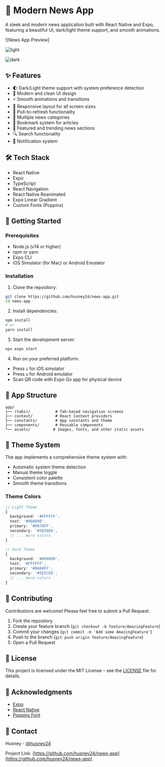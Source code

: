 # 📰 Modern News App

A sleek and modern news application built with React Native and Expo, featuring a beautiful UI, dark/light theme support, and smooth animations.

![News App Preview]

![light](https://github.com/user-attachments/assets/ac5f568a-bfb3-4c4a-86c7-287faed40ec0)

![dark](https://github.com/user-attachments/assets/c69a92f2-318a-4b7a-9878-0c45df86164a)


## ✨ Features

- 🌓 Dark/Light theme support with system preference detection
- 🎨 Modern and clean UI design
- ⚡ Smooth animations and transitions
- 📱 Responsive layout for all screen sizes
- 🔄 Pull-to-refresh functionality
- 📰 Multiple news categories
- 🔖 Bookmark system for articles
- 🎯 Featured and trending news sections
- 🔍 Search functionality
- 🔔 Notification system

## 🛠️ Tech Stack

- React Native
- Expo
- TypeScript
- React Navigation
- React Native Reanimated
- Expo Linear Gradient
- Custom Fonts (Poppins)

## 🚀 Getting Started

### Prerequisites

- Node.js (v14 or higher)
- npm or yarn
- Expo CLI
- iOS Simulator (for Mac) or Android Emulator

### Installation

1. Clone the repository:
```bash
git clone https://github.com/husney24/news-app.git
cd news-app
```

2. Install dependencies:
```bash
npm install
# or
yarn install
```

3. Start the development server:
```bash
npx expo start
```

4. Run on your preferred platform:
- Press `i` for iOS simulator
- Press `a` for Android emulator
- Scan QR code with Expo Go app for physical device

## 📱 App Structure

```
app/
├── (tabs)/           # Tab-based navigation screens
├── context/          # React Context providers
├── constants/        # App constants and theme
├── components/       # Reusable components
└── assets/          # Images, fonts, and other static assets
```

## 🎨 Theme System

The app implements a comprehensive theme system with:

- Automatic system theme detection
- Manual theme toggle
- Consistent color palette
- Smooth theme transitions

### Theme Colors

```typescript
// Light Theme
{
  background: '#FFFFFF',
  text: '#000000',
  primary: '#007AFF',
  secondary: '#5856D6',
  // ... more colors
}

// Dark Theme
{
  background: '#000000',
  text: '#FFFFFF',
  primary: '#0A84FF',
  secondary: '#5E5CE6',
  // ... more colors
}
```

## 🤝 Contributing

Contributions are welcome! Please feel free to submit a Pull Request.

1. Fork the repository
2. Create your feature branch (`git checkout -b feature/AmazingFeature`)
3. Commit your changes (`git commit -m 'Add some AmazingFeature'`)
4. Push to the branch (`git push origin feature/AmazingFeature`)
5. Open a Pull Request

## 📝 License

This project is licensed under the MIT License - see the [LICENSE](LICENSE) file for details.

## 🙏 Acknowledgments

- [Expo](https://expo.dev/)
- [React Native](https://reactnative.dev/)
- [Poppins Font](https://fonts.google.com/specimen/Poppins)

## 📧 Contact

Husney - [@husney24](https://github.com/husney24)

Project Link: [https://github.com/husney24/news-app](https://github.com/husney24/news-app)
